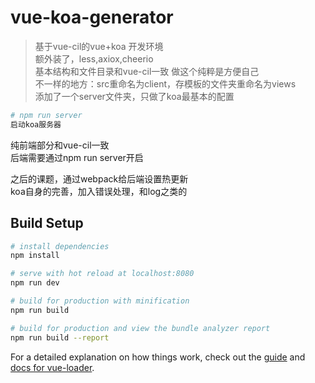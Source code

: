 # vue-koa-generator

> 基于vue-cil的vue+koa 开发环境  
额外装了，less,axiox,cheerio   
基本结构和文件目录和vue-cil一致
做这个纯粹是方便自己  
不一样的地方：src重命名为client，存模板的文件夹重命名为views  
添加了一个server文件夹，只做了koa最基本的配置  
``` bash
# npm run server 
启动koa服务器 
```
纯前端部分和vue-cil一致  
后端需要通过npm run server开启  

之后的课题，通过webpack给后端设置热更新  
koa自身的完善，加入错误处理，和log之类的  

## Build Setup

``` bash
# install dependencies
npm install

# serve with hot reload at localhost:8080
npm run dev

# build for production with minification
npm run build

# build for production and view the bundle analyzer report
npm run build --report
```

For a detailed explanation on how things work, check out the [guide](http://vuejs-templates.github.io/webpack/) and [docs for vue-loader](http://vuejs.github.io/vue-loader).
